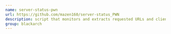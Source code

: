 ```yaml
---
name: server-status-pwn
url: https://github.com/mazen160/server-status_PWN
description: script that monitors and extracts requested URLs and clients connected to the service by exploiting publicly accessible Apache server-status instances. URL : https://github.com/mazen160/server-status_PWN Groups : blackarch blackarch-recon
group: blackarch
---
```

